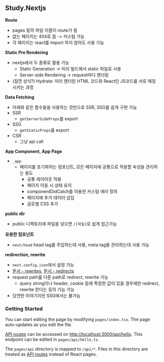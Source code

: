 ## Study.Nextjs

**Route**
- pages 밑의 파일 이름이 route가 됨
- 없는 페이지는 404로 뜸 -> 커스텀 가능
- 각 페이지는 react를 import 하지 않아도 사용 가능

**Static Pre Rendering**
- nextjs에서 두 종류로 활용 가능
  - Static Generation -> 미리 빌드해서 static 파일로 사용
  - Server-side Rendering -> request마다 랜더링
- (잠깐 상식?) Hydrate: 미리 랜더된 HTML 코드와 React인 JS코드를 서로 매칭 시키는 과정

**Data Fetching**
- 아래와 같은 함수들을 사용하는 것만으로 SSR, SSG를 쉽게 구현 가능
- SSR
  - `getServerSideProps`를 export
- SSG
  - `getStaticProps`를 export
- CSR
  - 그냥 api call

**App Component, App Page**
- `_app`
  - 페이지를 초기화하는 컴포넌트, 모든 페이지에 공통으로 적용할 속성을 관리하는 용도
    - 공통 레이아웃 적용
    - 페이지 이동 시 상태 유지
    - componentDidCatch를 이용한 커스텀 에러 정의
    - 페이지에 추가 데이터 삽입
    - 글로벌 CSS 추가

**public dir**
- public 디렉토리에 파일을 넣으면 `/[파일]`로 쉽게 접근가능

**유용한 컴포넌트**
- `next/head` head tag를 주입하는데 사용, meta tag들 관리하는데 사용 가능

**redirection, rewrite**
- `next.config.json`에서 설정 가능
- [문서 - rewrites](https://nextjs.org/docs/api-reference/next.config.js/rewrites), [문서 - redirects](https://nextjs.org/docs/api-reference/next.config.js/redirects)
- request path를 다른 path로 redirect, rewrite 가능 
  - query string이나 header, cookie 등에 특정한 값이 있을 경우에만 redirect, rewrite 한다는 등의 기능 가능
- 당연한 이야기지만 SSG에서는 불가능

### Getting Started

You can start editing the page by modifying `pages/index.tsx`. The page auto-updates as you edit the file.

[API routes](https://nextjs.org/docs/api-routes/introduction) can be accessed on [http://localhost:3000/api/hello](http://localhost:3000/api/hello). This endpoint can be edited in `pages/api/hello.ts`.

The `pages/api` directory is mapped to `/api/*`. Files in this directory are treated as [API routes](https://nextjs.org/docs/api-routes/introduction) instead of React pages.
